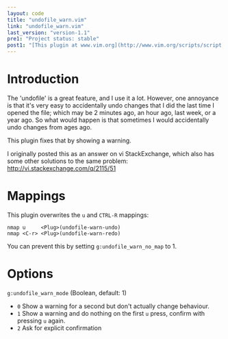 ```yaml
---
layout: code
title: "undofile_warn.vim"
link: "undofile_warn.vim"
last_version: "version-1.1"
pre1: "Project status: stable"
post1: "[This plugin at www.vim.org](http://www.vim.org/scripts/script.php?script_id=5207)"
---
```



Introduction
============
The 'undofile' is a great feature, and I use it a lot. However, one annoyance
is that it's very easy to accidentally undo changes that I did the last time I
opened the file; which may be 2 minutes ago, an hour ago, last week, or a
year ago.
So what would happen is that sometimes I would accidentally undo changes from
ages ago.

This plugin fixes that by showing a warning.

I originally posted this as an answer on vi StackExchange, which also has some
other solutions to the same problem:
http://vi.stackexchange.com/q/2115/51


Mappings
========
This plugin overwrites the `u` and `CTRL-R` mappings:

    nmap u     <Plug>(undofile-warn-undo)
    nmap <C-r> <Plug>(undofile-warn-redo)

You can prevent this by setting `g:undofile_warn_no_map` to 1.

Options
=======
`g:undofile_warn_mode`                                   (Boolean, default: 1)

- `0`   Show a warning for a second but don't actually change behaviour.
- `1`   Show a warning and do nothing on the first `u` press, confirm with
        pressing `u` again.
- `2`   Ask for explicit confirmation
